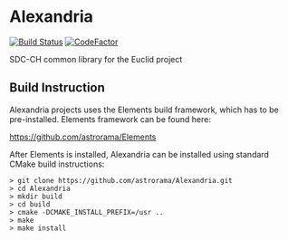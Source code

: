 # Alexandria
[![Build Status](https://travis-ci.org/astrorama/Alexandria.svg?branch=develop)](https://travis-ci.org/astrorama/Alexandria)
[![CodeFactor](https://www.codefactor.io/repository/github/astrorama/alexandria/badge)](https://www.codefactor.io/repository/github/astrorama/alexandria)

SDC-CH common library for the Euclid project

## Build Instruction

Alexandria projects uses the Elements build framework, which has to be pre-installed.
Elements framework can be found here:

https://github.com/astrorama/Elements

After Elements is installed, Alexandria can be installed using standard CMake build
instructions:

```
> git clone https://github.com/astrorama/Alexandria.git
> cd Alexandria
> mkdir build
> cd build
> cmake -DCMAKE_INSTALL_PREFIX=/usr ..
> make
> make install
```
